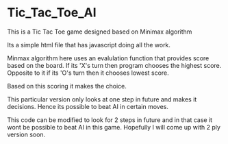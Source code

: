 # Tic_Tac_Toe_AI

This is a Tic Tac Toe game designed based on Minimax algorithm

Its a simple html file that has javascript doing all the work.

Minmax algorithm here uses an evalulation function that provides score based on the board.
If its 'X's turn then program chooses the highest score. Opposite to it if its 'O's turn then it chooses lowest score.

Based on this scoring it makes the choice.

This particular version only looks at one step in future and makes it decisions. Hence its possible to beat AI in certain moves.

This code can be modified to look for 2 steps in future and in that case it wont be possible to beat AI in this game. Hopefully I will come up with 2 ply version soon.
